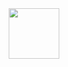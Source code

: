 <div id="header" align="center">
  <img src="https://c.tenor.com/ioq9pVQ7nzQAAAAC/hi-wave.gif" width="100"/>
</div>
